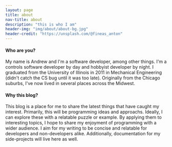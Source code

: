 ```yaml
---
layout: page
title: about
nav-title: about
description: "this is who I am"
header-img: "img/about/about-bg.jpg"
header-credit: "https://unsplash.com/@fineas_anton"
---
```


<img class="rounded" alt="" vspace="10" hspace="10" style="float:right"  src="{{ site.baseurl }}/img/about/headshot.resized.jpg"/>

#### Who are you?
My name is Andrew and I'm a software developer, among other things.  I'm a controls software developer by day and hobbyist developer by night.  I graduated from the University of Illinois in 2011 in Mechanical Engineering (didn't catch the CS bug until it was too late).  Originally from the Chicago suburbs, I've now lived in several places across the Midwest.


#### Why this blog?
This blog is a place for me to share the latest things that have caught my interest.  Primarily, this will be programming ideas and approachs.  Ideally, I can explore these with a relatable puzzle or example.  By applying them to interesting topics, I hope to share my enjoyment of programming with a wider audience.  I aim for my writing to be concise and relatable for developers and non-developers alike.  Additionally, documentation for my side-projects will live here as well.
